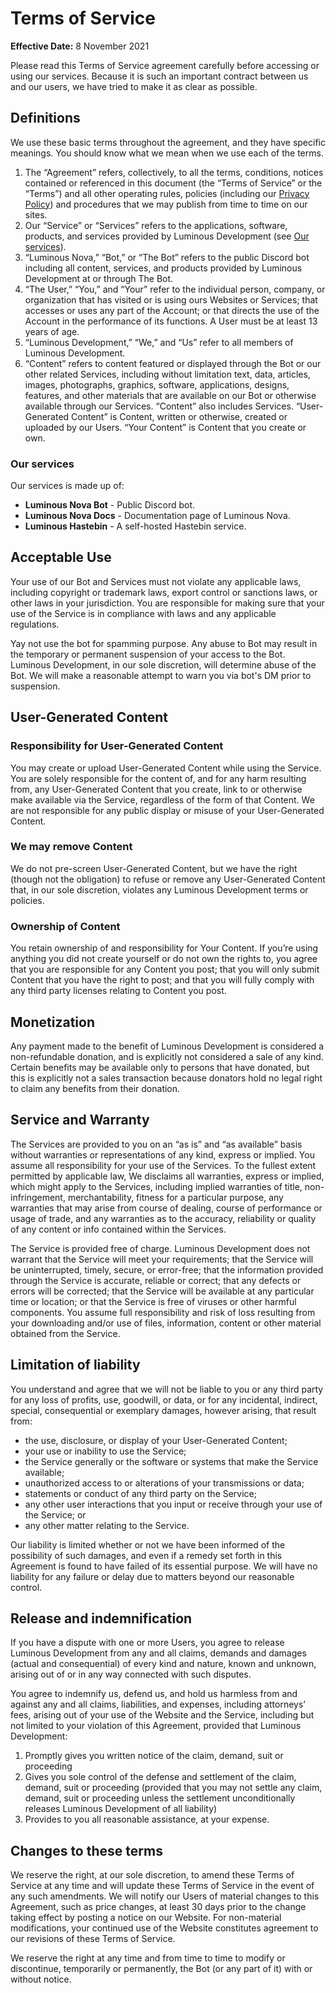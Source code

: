 # Terms of Service

**Effective Date:** 8 November 2021

Please read this Terms of Service agreement carefully before accessing or using our services. Because it is such an important contract between us and our users, we have tried to make it as clear as possible. 

## Definitions

We use these basic terms throughout the agreement, and they have specific meanings. You should know what we mean when we use each of the terms.

1. The “Agreement” refers, collectively, to all the terms, conditions, notices contained or referenced in this document (the “Terms of Service” or the “Terms”) and all other operating rules, policies (including our [Privacy Policy](privacy.md)) and procedures that we may publish from time to time on our sites.
2. Our “Service” or “Services” refers to the applications, software, products, and services provided by Luminous Development (see [Our services](tos.md#our-services)).
3. “Luminous Nova,” “Bot,” or “The Bot” refers to the public Discord bot including all content, services, and products provided by Luminous Development at or through The Bot.
4. “The User,” “You,” and “Your” refer to the individual person, company, or organization that has visited or is using ours Websites or Services; that accesses or uses any part of the Account; or that directs the use of the Account in the performance of its functions. A User must be at least 13 years of age.
5. “Luminous Development,” “We,” and “Us” refer to all members of Luminous Development.
6. “Content” refers to content featured or displayed through the Bot or our other related Services, including without limitation text, data, articles, images, photographs, graphics, software, applications, designs, features, and other materials that are available on our Bot or otherwise available through our Services. “Content” also includes Services. “User-Generated Content” is Content, written or otherwise, created or uploaded by our Users. “Your Content” is Content that you create or own.

### Our services

Our services is made up of:

- **Luminous Nova Bot** - Public Discord bot. 
- **Luminous Nova Docs** - Documentation page of Luminous Nova. 
- **Luminous Hastebin** - A self-hosted Hastebin service. 

## Acceptable Use

Your use of our Bot and Services must not violate any applicable laws, including copyright or trademark laws, export control or sanctions laws, or other laws in your jurisdiction. You are responsible for making sure that your use of the Service is in compliance with laws and any applicable regulations.

Yay not use the bot for spamming purpose. Any abuse to Bot may result in the temporary or permanent suspension of your access to the Bot. Luminous Development, in our sole discretion, will determine abuse of the Bot. We will make a reasonable attempt to warn you via bot's DM prior to suspension.

## User-Generated Content

### Responsibility for User-Generated Content

You may create or upload User-Generated Content while using the Service. You are solely responsible for the content of, and for any harm resulting from, any User-Generated Content that you create, link to or otherwise make available via the Service, regardless of the form of that Content. We are not responsible for any public display or misuse of your User-Generated Content.

### We may remove Content

We do not pre-screen User-Generated Content, but we have the right (though not the obligation) to refuse or remove any User-Generated Content that, in our sole discretion, violates any Luminous Development terms or policies.

### Ownership of Content

You retain ownership of and responsibility for Your Content. If you’re using anything you did not create yourself or do not own the rights to, you agree that you are responsible for any Content you post; that you will only submit Content that you have the right to post; and that you will fully comply with any third party licenses relating to Content you post.

## Monetization

Any payment made to the benefit of Luminous Development is considered a non-refundable donation, and is explicitly not considered a sale of any kind. Certain benefits may be available only to persons that have donated, but this is explicitly not a sales transaction because donators hold no legal right to claim any benefits from their donation. 

## Service and Warranty

The Services are provided to you on an “as is” and “as available” basis without warranties or representations of any kind, express or implied. You assume all responsibility for your use of the Services. To the fullest extent permitted by applicable law, We disclaims all warranties, express or implied, which might apply to the Services, including implied warranties of title, non-infringement, merchantability, fitness for a particular purpose, any warranties that may arise from course of dealing, course of performance or usage of trade, and any warranties as to the accuracy, reliability or quality of any content or info contained within the Services.

The Service is provided free of charge. Luminous Development does not warrant that the Service will meet your requirements; that the Service will be uninterrupted, timely, secure, or error-free; that the information provided through the Service is accurate, reliable or correct; that any defects or errors will be corrected; that the Service will be available at any particular time or location; or that the Service is free of viruses or other harmful components. You assume full responsibility and risk of loss resulting from your downloading and/or use of files, information, content or other material obtained from the Service.

## Limitation of liability

You understand and agree that we will not be liable to you or any third party for any loss of profits, use, goodwill, or data, or for any incidental, indirect, special, consequential or exemplary damages, however arising, that result from:

- the use, disclosure, or display of your User-Generated Content;
- your use or inability to use the Service;
- the Service generally or the software or systems that make the Service available;
- unauthorized access to or alterations of your transmissions or data;
- statements or conduct of any third party on the Service;
- any other user interactions that you input or receive through your use of the Service; or
- any other matter relating to the Service.

Our liability is limited whether or not we have been informed of the possibility of such damages, and even if a remedy set forth in this Agreement is found to have failed of its essential purpose. We will have no liability for any failure or delay due to matters beyond our reasonable control.

## Release and indemnification

If you have a dispute with one or more Users, you agree to release Luminous Development from any and all claims, demands and damages (actual and consequential) of every kind and nature, known and unknown, arising out of or in any way connected with such disputes.

You agree to indemnify us, defend us, and hold us harmless from and against any and all claims, liabilities, and expenses, including attorneys’ fees, arising out of your use of the Website and the Service, including but not limited to your violation of this Agreement, provided that Luminous Development:

1. Promptly gives you written notice of the claim, demand, suit or proceeding
2. Gives you sole control of the defense and settlement of the claim, demand, suit or proceeding (provided that you may not settle any claim, demand, suit or proceeding unless the settlement unconditionally releases Luminous Development of all liability)
3. Provides to you all reasonable assistance, at your expense.

## Changes to these terms

We reserve the right, at our sole discretion, to amend these Terms of Service at any time and will update these Terms of Service in the event of any such amendments. We will notify our Users of material changes to this Agreement, such as price changes, at least 30 days prior to the change taking effect by posting a notice on our Website. For non-material modifications, your continued use of the Website constitutes agreement to our revisions of these Terms of Service.

We reserve the right at any time and from time to time to modify or discontinue, temporarily or permanently, the Bot (or any part of it) with or without notice.

